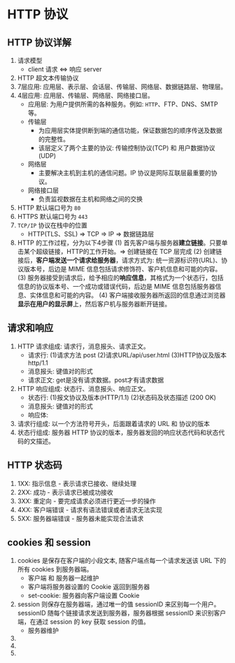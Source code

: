 # HTTP 协议




## HTTP 协议详解
1. 请求模型
    * client 请求 <=> 响应 server
2. HTTP 超文本传输协议
3. 7层应用: 应用层、表示层、会话层、传输层、网络层、数据链路层、物理层。
4. 4层应用: 应用层、传输层、网络层、网络接口层。
    * 应用层: 为用户提供所需的各种服务。例如: `HTTP`、FTP、DNS、SMTP 等。
    * 传输层
        * 为应用层实体提供断到端的通信功能，保证数据包的顺序传送及数据的完整性。
        * 该层定义了两个主要的协议: 传输控制协议(TCP) 和 用户数据协议(UDP)
    * 网络层
        * 主要解决主机到主机的通信问题。IP 协议是网际互联层最重要的协议。
    * 网络接口层
        * 负责监视数据在主机和网络之间的交换
5. HTTP 默认端口号为 `80`
6. HTTPS 默认端口号为 `443`
7. `TCP/IP` 协议在栈中的位置
    * HTTP(TLS、SSL) => TCP => IP => 数据链路层
8. HTTP 的工作过程，分为以下4步骤
    (1) 首先客户端与服务器**建立链接**。只要单击某个超级链接，HTTP的工作开始。=>  创建链接在 TCP 层完成
    (2) 创建链接后，**客户端发送一个请求给服务器**，请求方式为: 统一资源标识符(URL)、协议版本号，后边是 MIME 信息包括请求修饰符、客户机信息和可能的内容。
    (3) 服务器接受到请求后，给予相应的**响应信息**，其格式为一个状态行，包括信息的协议版本号、一个成功或错误代码，后边是 MIME 信息包括服务器信息、实体信息和可能的内容。
    (4) 客户端接收服务器所返回的信息通过浏览器**显示在用户的显示屏**上，然后客户机与服务器断开链接。




## 请求和响应
1. HTTP 请求组成: 请求行，消息报头、请求正文。
    * 请求行: (1)请求方法 post (2)请求URL/api/user.html (3)HTTP协议及版本 http/1.1
    * 消息报头: 键值对的形式
    * 请求正文: get是没有请求数据。post才有请求数据
2. HTTP 响应组成: 状态行、消息报头、响应正文。
    * 状态行: (1)报文协议及版本(HTTP/1.1) (2)状态码及状态描述 (200 OK) 
    * 消息报头: 键值对的形式
    * 响应体: 
3. 请求行组成: 以一个方法符号开头，后面跟着请求的 URL 和 协议的版本
4. 状态行组成: 服务器 HTTP 协议的版本，服务器发回的响应状态代码和状态代码的文描述。


## HTTP 状态码
1. 1XX: 指示信息 - 表示请求已接收、继续处理
2. 2XX: 成功 - 表示请求已被成功接收
3. 3XX: 重定向 - 要完成请求必须进行更近一步的操作
4. 4XX: 客户端错误 - 请求有语法错误或者请求无法实现
5. 5XX: 服务器端错误 - 服务器未能实现合法请求

## cookies 和 session
1. cookies  是保存在客户端的小段文本, 随客户端点每一个请求发送该 URL 下的所有 cookies 到服务器端。
    * 客户端 和 服务器一起维护
    * 客户端将服务器设置的 Cookie 返回到服务器
    * set-cookie: 服务器向客户端设置 Cookie
2. session 则保存在服务器端，通过唯一的值 sessionID 来区别每一个用户。sessionID 随每个链接请求发送到服务器，服务器根据 sessionID 来识别客户端，在通过 session 的 key 获取 session 的值。
    * 服务器维护
3. 
4. 
5. 

